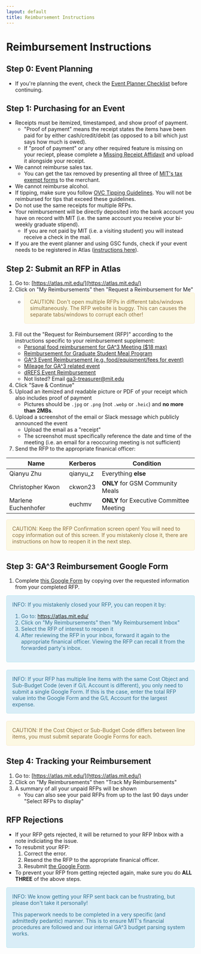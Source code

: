 ```yaml
---
layout: default
title: Reimbursement Instructions
---
```


# Reimbursement Instructions

## Step 0: Event Planning
* If you're planning the event, check the [Event Planner Checklist](./event-planner-checklist) before continuing.


## Step 1: Purchasing for an Event
* Receipts must be itemized, timestamped, and show proof of payment.
    * "Proof of payment" means the receipt states the items have been paid for by either cash/credit/debit (as opposed to a bill which just says how much is owed).
    * If "proof of payment" or any other required feature is missing on your reciept, please complete a [Missing Receipt Affidavit](https://web.mit.edu/lns/services/Missing_Receipt_Affidavit_0.pdf) and upload it alongside your receipt. 
* We cannot reimburse sales tax.
    * You can get the tax removed by presenting all three of [MIT's tax exempt forms](https://vpf.mit.edu/mits-state-sales-tax-exemptions) to the merchant.
* We cannot reimburse alcohol.
* If tipping, make sure you follow [OVC Tipping Guidelines](https://drive.google.com/file/d/1cbeyoK0fzLqHrLwqSlt6x83UE1Ga2ncS/view?usp=sharing). You will not be reimbursed for tips that exceed these guidelines.
* Do not use the same receipts for multiple RFPs.
* Your reimbursement will be directly deposited into the bank account you have on record with MIT (i.e. the same account you receive your bi-weekly graduate stipend).
    * If you are not paid by MIT (i.e. a visiting student) you will instead receive a check in the mail.
* If you are the event planner and using GSC funds, check if your event needs to be registered in Atlas ([instructions here](./register-event)).


## Step 2: Submit an RFP in Atlas
1. Go to: [https://atlas.mit.edu/](https://atlas.mit.edu/)
2. Click on "My Reimbursements" then "Request a Reimbursement for Me"
    * <div style="padding: 15px; border: 1px solid transparent; border-color: transparent; margin-bottom: 20px; border-radius: 4px; color: #8a6d3b;; background-color: #fcf8e3; border-color: #faebcc;">CAUTION: Don't open multiple RFPs in different tabs/windows simultaneously. The RFP website is buggy. This can causes the separate tabs/windows to corrupt each other!</div>
3. Fill out the "Request for Reimbursement (RFP)" according to the instructions specific to your reimbursement supplement:
    * [Personal food reimbursement for GA^3 Meeting ($18 max)](./ga3-meeting-food)
    * [Reimbursement for Graduate Student Meal Program](./gsm-program)
    * [GA^3 Event Reimbursement (e.g. food/equipment/fees for event)](./ga3-event)
    * [Mileage for GA^3 related event](./ga3-mileage)
    * [dREFS Event Reimbursement](./dREFS)
    * Not listed? Email [ga3-treasurer@mit.edu](mailto:ga3-treasurer@mit.edu)
4. Click "Save & Continue"
5. Upload an itemized and readable picture or PDF of your receipt which also includes proof of payment
    * Pictures should be `.jpg` or `.png` (not `.webp` or `.heic`) and **no more than 2MBs**.
6. Upload a screenshot of the email or Slack message which publicly announced the event
    * Upload the email as a "receipt"
    * The screenshot must specifically reference the date and time of the meeting (i.e. an email for a reoccuring meeting is not sufficient)
7. Send the RFP to the appropriate finanical officer:

| Name | Kerberos | Condition |
| ---- | -------- | --------- |
| Qianyu Zhu | qianyu_z | Everything **else** |
| Christopher Kwon | ckwon23 | **ONLY** for GSM Community Meals |
| Marlene Euchenhofer | euchmv | **ONLY** for Executive Committee Meeting |

<div style="padding: 15px; border: 1px solid transparent; border-color: transparent; margin-bottom: 20px; border-radius: 4px; color: #8a6d3b;; background-color: #fcf8e3; border-color: #faebcc;">
CAUTION: Keep the RFP Confirmation screen open! You will need to copy information out of this screen. If you mistakenly close it, there are instructions on how to reopen it in the next step.
</div>

## Step 3: GA^3 Reimbursement Google Form
1. Complete [this Google Form](https://forms.gle/URog4LprTQhmz1r38) by copying over the requested information from your completed RFP.

<div style="padding: 15px; border: 1px solid transparent; border-color: transparent; margin-bottom: 20px; border-radius: 4px; color: #31708f; background-color: #d9edf7; border-color: #bce8f1;">
INFO: If you mistakenly closed your RFP, you can reopen it by:
<ol>
<li>Go to: <a href="https://atlas.mit.edu/">https://atlas.mit.edu/</a></li>
<li>Click on "My Reimbursements" then "My Reimbursement Inbox"</li>
<li>Select the RFP of interest to reopen it</li>
<li>After reviewing the RFP in your inbox, forward it again to the appropriate finanical officer. Viewing the RFP can recall it from the forwarded party's inbox.</li>
</ol>
</div>

<div style="padding: 15px; border: 1px solid transparent; border-color: transparent; margin-bottom: 20px; border-radius: 4px; color: #31708f; background-color: #d9edf7; border-color: #bce8f1;">
INFO: If your RFP has multiple line items with the same Cost Object and Sub-Budget Code (even if G/L Account is different), you only need to submit a single Google Form. If this is the case, enter the total RFP value into the Google Form and the G/L Account for the largest expense. 
</div>

<div style="padding: 15px; border: 1px solid transparent; border-color: transparent; margin-bottom: 20px; border-radius: 4px; color: #8a6d3b;; background-color: #fcf8e3; border-color: #faebcc;">
CAUTION: If the Cost Object or Sub-Budget Code differs between line items, you must submit separate Google Forms for each.
</div>

## Step 4: Tracking your Reimbursement
1. Go to: [https://atlas.mit.edu/](https://atlas.mit.edu/)
2. Click on "My Reimbursements" then "Track My Reimbursements"
3. A summary of all your unpaid RFPs will be shown
    * You can also see your paid RFPs from up to the last 90 days under "Select RFPs to display"

## RFP Rejections

* If your RFP gets rejected, it will be returned to your RFP Inbox with a note indiciating the issue.
* To resubmit your RFP:
    1. Correct the error.
    2. Resend the the RFP to the appropriate finanical officer.
    3. Resubmit [the Google Form](https://forms.gle/URog4LprTQhmz1r38).
* To prevent your RFP from getting rejected again, make sure you do **ALL THREE** of the above steps.

<div style="padding: 15px; border: 1px solid transparent; border-color: transparent; margin-bottom: 20px; border-radius: 4px; color: #31708f; background-color: #d9edf7; border-color: #bce8f1;">
INFO: We know getting your RFP sent back can be frustrating, but please don't take it personally!

This paperwork needs to be completed in a very specific (and admittedly pedantic) manner. This is to ensure MIT's financial procedures are followed and our internal GA^3 budget parsing system works.
</div>
